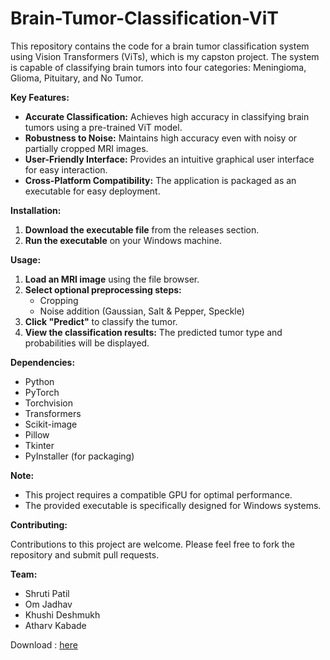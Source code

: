 # Brain-Tumor-Classification-ViT

This repository contains the code for a brain tumor classification system using Vision Transformers (ViTs), which is my capston project. The system is capable of classifying brain tumors into four categories: Meningioma, Glioma, Pituitary, and No Tumor.

**Key Features:**

* **Accurate Classification:** Achieves high accuracy in classifying brain tumors using a pre-trained ViT model.
* **Robustness to Noise:** Maintains high accuracy even with noisy or partially cropped MRI images.
* **User-Friendly Interface:** Provides an intuitive graphical user interface for easy interaction.
* **Cross-Platform Compatibility:** The application is packaged as an executable for easy deployment.

**Installation:**

1. **Download the executable file** from the releases section.
2. **Run the executable** on your Windows machine.

**Usage:**

1. **Load an MRI image** using the file browser.
2. **Select optional preprocessing steps:**
   - Cropping 
   - Noise addition (Gaussian, Salt & Pepper, Speckle)
3. **Click "Predict"** to classify the tumor.
4. **View the classification results:** The predicted tumor type and probabilities will be displayed.

**Dependencies:**

* Python
* PyTorch
* Torchvision
* Transformers
* Scikit-image
* Pillow
* Tkinter
* PyInstaller (for packaging)

**Note:**

* This project requires a compatible GPU for optimal performance. 
* The provided executable is specifically designed for Windows systems.

**Contributing:**

Contributions to this project are welcome. Please feel free to fork the repository and submit pull requests.


**Team:**

* Shruti Patil 
* Om Jadhav
* Khushi Deshmukh
* Atharv Kabade

Download : [here](https://github.com/ShrutiKiranPatil/Brain-Tumor-Classification-ViT/releases/tag/v0.1)
